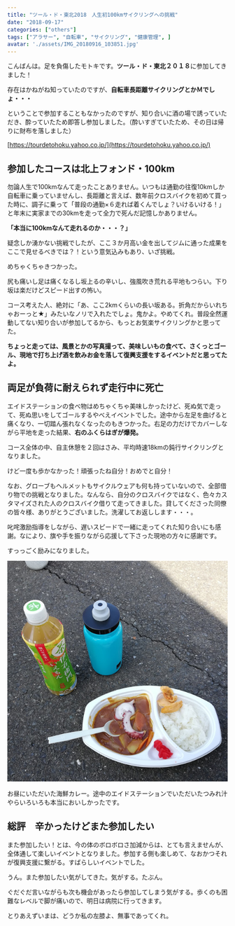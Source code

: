 ```yaml
---
title: "ツール・ド・東北2018　人生初100kmサイクリングへの挑戦"
date: "2018-09-17"
categories: ["others"]
tags: ["アラサー", "自転車", "サイクリング", "健康管理", ]
avatar: './assets/IMG_20180916_103851.jpg'
---
```



こんばんは。足を負傷したモトキです。**ツール・ド・東北２０１８**に参加してきました！

存在はかねがね知っていたのですが、**自転車長距離サイクリングとかＭでしょ・・・**

ということで参加することもなかったのですが、知り合いに酒の場で誘っていただき、酔っていたため即答し参加しました。（酔いすぎていたため、その日は帰りに財布を落しました）

[https://tourdetohoku.yahoo.co.jp/](https://tourdetohoku.yahoo.co.jp/)

## 参加したコースは北上フォンド・100km

勿論人生で100kmなんて走ったことありません。いつもは通勤の往復10kmしか自転車に乗っていませんし、長距離と言えば、数年前クロスバイクを初めて買った時に、調子に乗って「普段の通勤×６走れば着くんでしょ？いけるいける！」と年末に実家までの30kmを走って全力で死んだ記憶しかありません。

**「本当に100kmなんて走れるのか・・・？」**

疑念しか湧かない挑戦でしたが、ここ３か月高い金を出してジムに通った成果をここで見せるべきでは？！という意気込みもあり、いざ挑戦。

めちゃくちゃきつかった。

尻も痛いし足は痛くなるし坂上るの辛いし、強風吹き荒れる平地もつらい。下り坂は楽だけどスピード出すの怖い。

コース考えた人、絶対に「あ、ここ2kmくらいの長い坂ある。折角だからいれちゃおーっと★」みたいなノリで入れたでしょ。鬼かよ。やめてくれ。普段全然運動してない知り合いが参加してるから、もっとお気楽サイクリングかと思ってた。

**ちょっと走っては、風景とかの写真撮って、美味しいもの食べて、さくっとゴール、現地で打ち上げ酒を飲みお金を落して復興支援をするイベントだと思ってたよ。**

## 両足が負荷に耐えられず走行中に死亡

エイドステーションの食べ物はめちゃくちゃ美味しかったけど、死ぬ気で走って、死ぬ思いをしてゴールするやべえイベントでした。途中から左足を曲げると痛くなり、一切踏ん張れなくなったのもきつかった。右足の力だけでカバーしながら平地を走った結果、**右のふくらはぎが爆発。**

コース全体の中、自主休憩を２回はさみ、平均時速18kmの鈍行サイクリングとなりました。

けど一度も歩かなかった！頑張ったね自分！おめでと自分！

なお、グローブもヘルメットもサイクルウェアも何も持っていないので、全部借り物での挑戦となりました。なんなら、自分のクロスバイクではなく、色々カスタマイズされた人のクロスバイク借りて走ってきました。貸してくださった同僚の皆々様、ありがとうございました。洗濯してお返しします・・・。

叱咤激励指導をしながら、遅いスピードで一緒に走ってくれた知り合いにも感謝。なにより、旗や手を振りながら応援して下さった現地の方々に感謝です。

すっっごく励みになりました。

![tool de TOHOKU lunch](assets/IMG_20180916_125539.jpg)

お昼にいただいた海鮮カレー。途中のエイドステーションでいただいたつみれ汁やらいろいろも本当においしかったです。

## 総評　辛かったけどまた参加したい

また参加したい！とは、今の体のボロボロさ加減からは、とても言えませんが、全体通して楽しいイベントとなりました。参加する側も楽しめて、なおかつそれが復興支援に繋がる。すばらしいイベントでした。

うん。また参加したい気がしてきた。気がする。たぶん。

ぐだぐだ言いながらも次も機会があったら参加してしまう気がする。歩くのも困難なレベルで脚が痛いので、明日は病院に行ってきます。

とりあえずいまは、どうか私の左膝よ、無事であってくれ。

